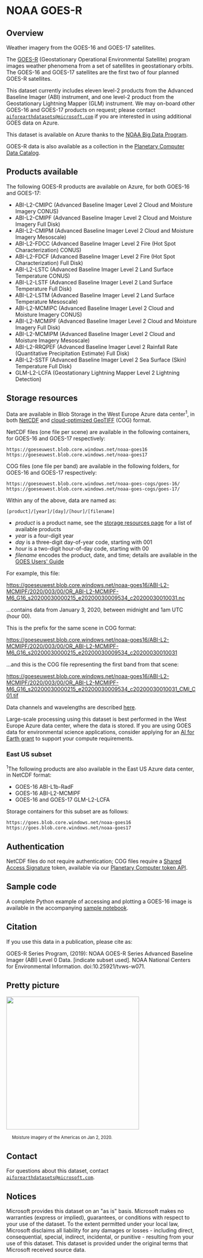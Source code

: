 # NOAA GOES-R

## Overview

Weather imagery from the GOES-16 and GOES-17 satellites.

The [GOES-R](https://www.goes-r.gov/) (Geostationary Operational Environmental Satellite) program images weather phenomena from a set of satellites in geostationary orbits.  The GOES-16 and GOES-17 satellites are the first two of four planned GOES-R satellites.

This dataset currently includes eleven level-2 products from the Advanced Baseline Imager (ABI) instrument, and one level-2 product from the Geostationary Lightning Mapper (GLM) instrument.  We may on-board other GOES-16 and GOES-17 products on request; please contact [`aiforearthdatasets@microsoft.com`](mailto:aiforearthdatasets@microsoft.com?subject=goes%20question) if you are interested in using additional GOES data on Azure.

This dataset is available on Azure thanks to the [NOAA Big Data Program](https://www.noaa.gov/organization/information-technology/big-data-program).

GOES-R data is also available as a collection in the [Planetary Computer Data Catalog](https://planetarycomputer.microsoft.com/dataset/goes-cmi).


## Products available

The following GOES-R products are available on Azure, for both GOES-16 and GOES-17:

* ABI-L2-CMIPC (Advanced Baseline Imager Level 2 Cloud and Moisture Imagery CONUS)
* ABI-L2-CMIPF (Advanced Baseline Imager Level 2 Cloud and Moisture Imagery Full Disk)
* ABI-L2-CMIPM (Advanced Baseline Imager Level 2 Cloud and Moisture Imagery Mesoscale)
* ABI-L2-FDCC (Advanced Baseline Imager Level 2 Fire (Hot Spot Characterization) CONUS)
* ABI-L2-FDCF (Advanced Baseline Imager Level 2 Fire (Hot Spot Characterization) Full Disk)
* ABI-L2-LSTC (Advanced Baseline Imager Level 2 Land Surface Temperature CONUS)
* ABI-L2-LSTF (Advanced Baseline Imager Level 2 Land Surface Temperature Full Disk)
* ABI-L2-LSTM (Advanced Baseline Imager Level 2 Land Surface Temperature Mesoscale)
* ABI-L2-MCMIPC (Advanced Baseline Imager Level 2 Cloud and Moisture Imagery CONUS)
* ABI-L2-MCMIPF (Advanced Baseline Imager Level 2 Cloud and Moisture Imagery Full Disk)
* ABI-L2-MCMIPM (Advanced Baseline Imager Level 2 Cloud and Moisture Imagery Mesoscale)
* ABI-L2-RRQPEF (Advanced Baseline Imager Level 2 Rainfall Rate (Quantitative Precipitation Estimate) Full Disk)
* ABI-L2-SSTF (Advanced Baseline Imager Level 2 Sea Surface (Skin) Temperature Full Disk)
* GLM-L2-LCFA (Geostationary Lightning Mapper Level 2 Lightning Detection)


## Storage resources 

Data are available in Blob Storage in the West Europe Azure data center<sup>1</sup>, in both [NetCDF](https://www.unidata.ucar.edu/software/netcdf/) and [cloud-optimized GeoTIFF](https://www.cogeo.org/) (COG) format.

NetCDF files (one file per scene) are available in the following containers, for GOES-16 and GOES-17 respectively:

`https://goeseuwest.blob.core.windows.net/noaa-goes16`<br/>
`https://goeseuwest.blob.core.windows.net/noaa-goes17`

COG files (one file per band) are available in the following folders, for GOES-16 and GOES-17 respectively:

`https://goeseuwest.blob.core.windows.net/noaa-goes-cogs/goes-16/`<br/>
`https://goeseuwest.blob.core.windows.net/noaa-goes-cogs/goes-17/`

Within any of the above, data are named as:

`[product]/[year]/[day]/[hour]/[filename]`

* <i>product</i> is a product name, see the [storage resources page](https://github.com/microsoft/AIforEarthDataSets/blob/main/data/goes-r.md#storage-resources) for a list of available products
* <i>year</i> is a four-digit year
* <i>day</i> is a three-digit day-of-year code, starting with 001
* <i>hour</i> is a two-digit hour-of-day code, starting with 00
* <i>filename</i> encodes the product, date, and time; details are available in the [GOES Users' Guide](https://www.goes-r.gov/products/docs/PUG-L2%2B-vol5.pdf)

For example, this file:

https://goeseuwest.blob.core.windows.net/noaa-goes16/ABI-L2-MCMIPF/2020/003/00/OR_ABI-L2-MCMIPF-M6_G16_s20200030000215_e20200030009534_c20200030010031.nc

...contains data from January 3, 2020, between midnight and 1am UTC (hour 00).

This is the prefix for the same scene in COG format:

https://goeseuwest.blob.core.windows.net/noaa-goes16/ABI-L2-MCMIPF/2020/003/00/OR_ABI-L2-MCMIPF-M6_G16_s20200030000215_e20200030009534_c20200030010031

...and this is the COG file representing the first band from that scene:

https://goeseuwest.blob.core.windows.net/noaa-goes16/ABI-L2-MCMIPF/2020/003/00/OR_ABI-L2-MCMIPF-M6_G16_s20200030000215_e20200030009534_c20200030010031_CMI_C01.tif

Data channels and wavelengths are described [here](https://www.ncdc.noaa.gov/data-access/satellite-data/goes-r-series-satellites/glossary).

Large-scale processing using this dataset is best performed in the West Europe Azure data center, where the data is stored.  If you are using GOES data for environmental science applications, consider applying for an [AI for Earth grant](http://aka.ms/ai4egrants) to support your compute requirements.

### East US subset

<sup>1</sup>The following products are also available in the East US Azure data center, in NetCDF format:

* GOES-16 ABI-L1b-RadF
* GOES-16 ABI-L2-MCMIPF
* GOES-16 and GOES-17 GLM-L2-LCFA

Storage containers for this subset are as follows:

`https://goes.blob.core.windows.net/noaa-goes16`<br/>
`https://goes.blob.core.windows.net/noaa-goes17`


## Authentication

NetCDF files do not require authentication; COG files require a [Shared Access Signature](https://docs.microsoft.com/en-us/azure/storage/common/storage-sas-overview) token, available via our [Planetary Computer token API](https://planetarycomputer.microsoft.com/docs/concepts/sas/).


## Sample code

A complete Python example of accessing and plotting a GOES-16 image is available in the accompanying [sample notebook](goes-r-abi-l2-mcmipf.ipynb).


## Citation

If you use this data in a publication, please cite as:

GOES-R Series Program, (2019): NOAA GOES-R Series Advanced Baseline Imager (ABI) Level 0 Data. [indicate subset used]. NOAA National Centers for Environmental Information. doi:10.25921/tvws-w071.


## Pretty picture

<img src="https://ai4edatasetspublicassets.blob.core.windows.net/assets/aod_images/goes-16.png" style="width:350px;"><br/>

<p style="font-size:80%;margin-left:15px;">Moisture imagery of the Americas on Jan 2, 2020.</p>


## Contact

For questions about this dataset, contact [`aiforearthdatasets@microsoft.com`](mailto:aiforearthdatasets@microsoft.com?subject=goes%20question).


## Notices

Microsoft provides this dataset on an "as is" basis.  Microsoft makes no warranties (express or implied), guarantees, or conditions with respect to your use of the dataset.  To the extent permitted under your local law, Microsoft disclaims all liability for any damages or losses - including direct, consequential, special, indirect, incidental, or punitive - resulting from your use of this dataset.  This dataset is provided under the original terms that Microsoft received source data.

